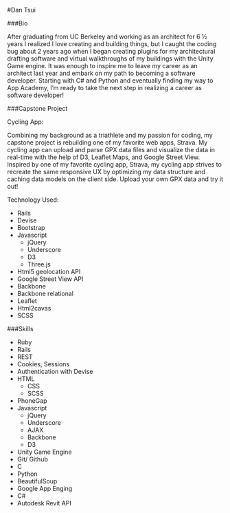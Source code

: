 #Dan Tsui

###Bio

After graduating from UC Berkeley and working as an architect for 6 ½ years I realized I love creating and building things, but I caught the coding bug about 2 years ago when I began creating plugins for my architectural drafting software and virtual walkthroughs of my buildings with the Unity Game engine. It was enough to inspire me to leave my career as an architect last year and embark on my path to becoming a software developer. Starting with C# and Python and eventually finding my way to App Academy, I’m ready to take the next step in realizing a career as software developer!

 

###Capstone Project

Cycling App:

Combining my background as a triathlete and my passion for coding, my capstone project is rebuilding one of my favorite web apps, Strava. My cycling app can upload and parse GPX data files and visualize the data in real-time with the help of D3, Leaflet Maps, and Google Street View. Inspired by one of my favorite cycling app, Strava, my cycling app strives to recreate the same responsive UX by optimizing my data structure and caching data models on the client side. Upload your own GPX data and try it out!

Technology Used:

* Rails
* Devise
* Bootstrap
* Javascript
  * jQuery
  * Underscore
  * D3
  * Three.js
* Html5 geolocation API
* Google Street View API
* Backbone
* Backbone relational
* Leaflet
* Html2cavas
* SCSS

###Skills

* Ruby
 * Rails
* REST
* Cookies, Sessions
* Authentication with Devise
* HTML
  * CSS
  * SCSS
* PhoneGap
* Javascript
  * jQuery
  * Underscore
  * AJAX
  * Backbone
  * D3
* Unity Game Engine
* Git/ Github
* C
* Python
* BeautifulSoup
* Google App Enging
* C#
* Autodesk Revit API